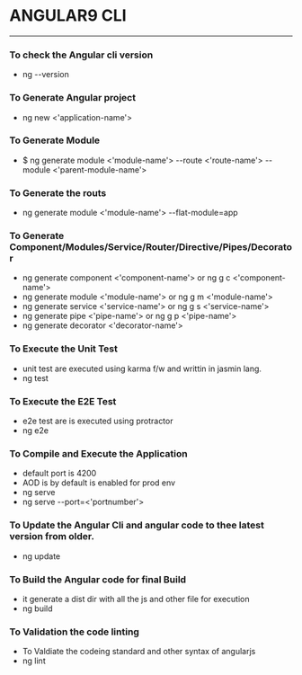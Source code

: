 # ANGULAR9 CLI 
---

### To check the Angular cli version 
* ng --version 

### To Generate Angular project 
* ng new <'application-name'>

### To Generate Module 
* $ ng generate module <'module-name'> --route <'route-name'> --module <'parent-module-name'>

### To Generate the routs 
* ng generate module <'module-name'> --flat-module=app


### To Generate Component/Modules/Service/Router/Directive/Pipes/Decorator
* ng generate component <'component-name'> or ng g c <'component-name'>
* ng generate module <'module-name'> or ng g m <'module-name'>
* ng generate service <'service-name'> or ng g s <'service-name'>
* ng generate pipe <'pipe-name'> or ng g p <'pipe-name'>
* ng generate decorator <'decorator-name'> 

### To Execute the Unit Test 
* unit test are executed using karma f/w and writtin in jasmin lang.
* ng test 

### To Execute the E2E Test 
* e2e test are is executed using protractor 
* ng e2e 

### To Compile and Execute the Application 
* default port is 4200
* AOD is by default is enabled for prod env 
* ng serve 
* ng serve --port=<'portnumber'>

### To Update the Angular Cli and angular code to thee latest version from older.
* ng update 

### To Build the Angular code for final Build 
* it generate a dist dir with all the js and other file for execution 
* ng build 

### To Validation the code linting 
* To Valdiate the codeing standard and other syntax of angularjs 
* ng lint 


